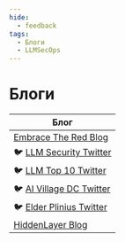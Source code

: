 ```yaml
---
hide:
  - feedback
tags:
  - Блоги
  - LLMSecOps
---
```


# Блоги

| Блог |
|------|
| [Embrace The Red Blog](https://embracethered.com/blog/) |
| 🐦 [LLM Security Twitter](https://twitter.com/llm_sec) |
| 🐦 [LLM Top 10 Twitter](https://twitter.com/LLM_Top10) |
| 🐦 [AI Village DC Twitter](https://twitter.com/aivillage_dc) |
| 🐦 [Elder Plinius Twitter](https://twitter.com/elder_plinius/) |
| [HiddenLayer Blog](https://hiddenlayer.com/) |
